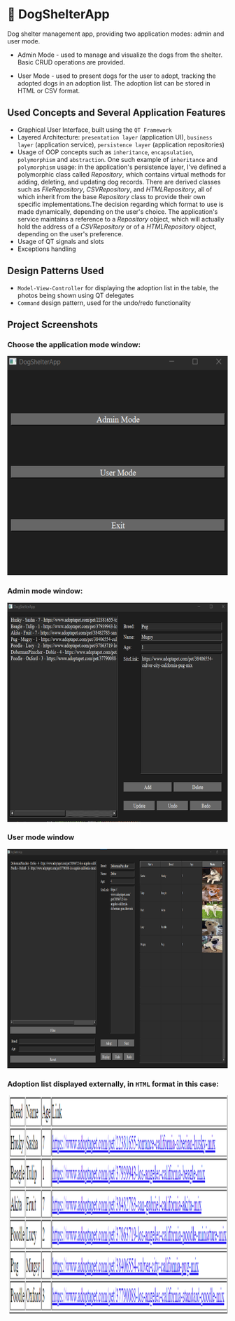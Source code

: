 # 🐶 DogShelterApp
 Dog shelter management app, providing two application modes: admin and user mode.
 
 - Admin Mode - used to manage and visualize the dogs from the shelter. Basic CRUD
operations are provided.

- User Mode - used to present dogs for the user to adopt, tracking the adopted dogs in an adoption list. 
The adoption list can be stored in HTML or CSV format.

## Used Concepts and Several Application Features
- Graphical User Interface, built using the ```QT Framework```
- Layered Architecture: ```presentation layer``` (application UI), ```business layer``` (application service), ```persistence layer``` (application repositories)
- Usage of OOP concepts such as ```inheritance```, ```encapsulation```, ```polymorphism``` and ```abstraction```. One such example of ```inheritance``` and ```polymorphism``` usage: in the application's persistence layer, I've defined a polymorphic class called *Repository*, which contains virtual methods for adding, deleting, and updating dog records. There are derived classes such as *FileRepository*, *CSVRepository*, and *HTMLRepository*, all of which inherit from the base *Repository* class to provide their own specific implementations.The decision regarding which format to use is made dynamically, depending on the user's choice. The application's service maintains a reference to a *Repository* object, which will actually hold the address of a *CSVRepository* or of a *HTMLRepository* object, depending on the user's preference.
- Usage of QT signals and slots
- Exceptions handling

## Design Patterns Used
- ```Model-View-Controller``` for displaying the adoption list in the table, the photos being shown using QT delegates
- ```Command``` design pattern, used for the undo/redo functionality

## Project Screenshots
 ### Choose the application mode window:
 <p align="center"> <img src="https://github.com/AndreiGota/DogShelterApp/blob/main/Project%20Screenshots/Screenshot%20204223.png" height="500"/> </p>

 ### Admin mode window:
 <p align="center"> <img src="https://github.com/AndreiGota/DogShelterApp/blob/main/Project%20Screenshots/Screenshot%20204527.png" height="500"/> </p>

 ### User mode window
  <p align="center"> <img src="https://github.com/AndreiGota/DogShelterApp/blob/main/Project%20Screenshots/Screenshot%20204854.png" height="500"/> </p>

 ### Adoption list displayed externally, in ```HTML``` format in this case:
  <p align="center"> <img src="https://github.com/AndreiGota/DogShelterApp/blob/main/Project%20Screenshots/Screenshot%20205203.png" height="500"/> </p>
 
 
